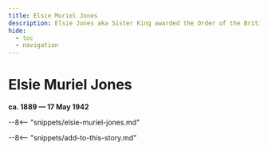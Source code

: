 ```yaml
---
title: Elsie Muriel Jones
description: Elsie Jones aka Sister King awarded the Order of the British Empire
hide:
  - toc
  - navigation 
---
```


# Elsie Muriel Jones

**ca. 1889 — 17 May 1942**

--8<-- "snippets/elsie-muriel-jones.md"

--8<-- "snippets/add-to-this-story.md"